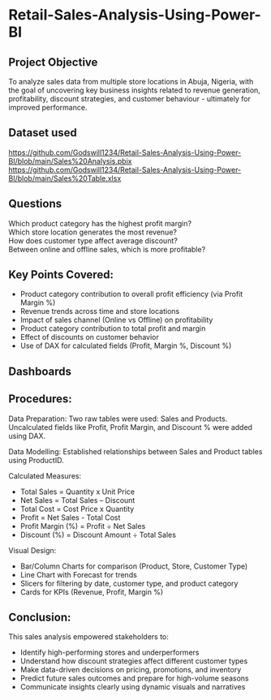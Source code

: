 # Retail-Sales-Analysis-Using-Power-BI

## Project Objective
To analyze sales data from multiple store locations in Abuja, Nigeria, with the goal of uncovering key business insights related to revenue generation, profitability, discount strategies, and customer behaviour - ultimately for improved performance.

## Dataset used
https://github.com/Godswill1234/Retail-Sales-Analysis-Using-Power-BI/blob/main/Sales%20Analysis.pbix
https://github.com/Godswill1234/Retail-Sales-Analysis-Using-Power-BI/blob/main/Sales%20Table.xlsx

## Questions
Which product category has the highest profit margin?				
Which store location generates the most revenue?				
How does customer type affect average discount?				
Between online and offline sales, which is more profitable?				

## Key Points Covered:
-	Product category contribution to overall profit efficiency (via Profit Margin %)
-	Revenue trends across time and store locations
-	Impact of sales channel (Online vs Offline) on profitability
-	Product category contribution to total profit and margin
-	Effect of discounts on customer behavior
-	Use of DAX for calculated fields (Profit, Margin %, Discount %)

## Dashboards


## Procedures:
Data Preparation:
Two raw tables were used: Sales and Products.
Uncalculated fields like Profit, Profit Margin, and Discount % were added using DAX.

Data Modelling:
Established relationships between Sales and Product tables using ProductID.

Calculated Measures:
-	Total Sales = Quantity x Unit Price
-	Net Sales = Total Sales – Discount
-	Total Cost = Cost Price x Quantity
-	Profit = Net Sales - Total Cost
-	Profit Margin (%) = Profit ÷ Net Sales
-	Discount (%) = Discount Amount ÷ Total Sales

Visual Design:
-	Bar/Column Charts for comparison (Product, Store, Customer Type)
-	Line Chart with Forecast for trends
-	Slicers for filtering by date, customer type, and product category
-	Cards for KPIs (Revenue, Profit, Margin %)


## Conclusion:
This sales analysis empowered stakeholders to:
-	Identify high-performing stores and underperformers
-	Understand how discount strategies affect different customer types
-	Make data-driven decisions on pricing, promotions, and inventory
-	Predict future sales outcomes and prepare for high-volume seasons
-	Communicate insights clearly using dynamic visuals and narratives
